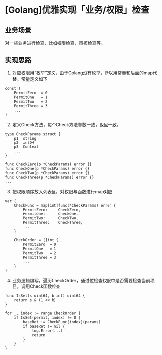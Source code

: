 # [Golang]优雅实现「业务/权限」检查

## 业务场景
对一些业务进行检查，比如权限检查，审核检查等。
## 实现思路
1. 对应权限用“枚举”定义，由于Golang没有枚举，所以用常量和后面的map代替。常量定义如下
```golang
const (
	PermitZero 	= 0
	PermitOne   = 1
	PermitTwo   = 2
	PermitThree = 3
	...
)
```
2. 定义Check方法，每个Check方法参数一致，返回一致。
```golang
type CheckParams struct {
	p1	string
	p2	int64
	p3	Context
	...
}

func CheckZero(p *CheckParams) error {}
func CheckOne(p *CheckParams) error {}
func CheckTwo(p *CheckParams) error {}
func CheckThree(p *CheckParams) error {}
...
```
3. 把权限顺序放入列表里，对权限与函数进行map对应
```golang
var (
	CheckFunc = map[int]func(*CheckParams) error {
		PermitZero: 	CheckZero,
		PermitOne: 		CheckOne,
		PermitTwo: 		CheckTwo,
		PermitThree: 	CheckThree,
		...
	}

	CheckOrder = []int {
		PermitZero 	= 0
		PermitOne   = 1
		PermitTwo   = 2
		PermitThree = 3	
		...
	}
)
```
4. 业务逻辑编写，遍历CheckOrder，通过位检查权限中是否需要检查当前项目，调用Check函数检查
```golang
func IsSet(s uint64, b int) uint64 {
	return s & (1 << b)
}

for _, index := range CheckOrder {
	if IsSet(permit, index) != 0 {
		baseRet := CheckFunc[index](params)
		if baseRet != nil {
			log.Error(...)
			return 
		}
	}
}
```



